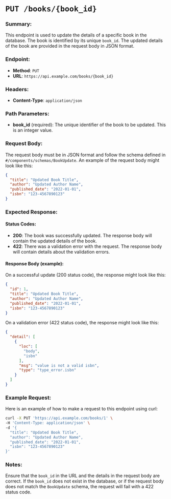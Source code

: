 # `PUT /books/{book_id}`

### Summary:
This endpoint is used to update the details of a specific book in the database. The book is identified by its unique `book_id`. The updated details of the book are provided in the request body in JSON format.

### Endpoint:
- **Method**: `PUT`
- **URL**: `https://api.example.com/books/{book_id}`

### Headers:
- **Content-Type**: `application/json`

### Path Parameters:
- **book_id** (required): The unique identifier of the book to be updated. This is an integer value.

### Request Body:
The request body must be in JSON format and follow the schema defined in `#/components/schemas/BookUpdate`. An example of the request body might look like this:

```json
{
  "title": "Updated Book Title",
  "author": "Updated Author Name",
  "published_date": "2022-01-01",
  "isbn": "123-4567890123"
}
```

### Expected Response:

#### Status Codes:
- **200**: The book was successfully updated. The response body will contain the updated details of the book.
- **422**: There was a validation error with the request. The response body will contain details about the validation errors.

#### Response Body (example):
On a successful update (200 status code), the response might look like this:

```json
{
  "id": 1,
  "title": "Updated Book Title",
  "author": "Updated Author Name",
  "published_date": "2022-01-01",
  "isbn": "123-4567890123"
}
```

On a validation error (422 status code), the response might look like this:

```json
{
  "detail": [
    {
      "loc": [
        "body",
        "isbn"
      ],
      "msg": "value is not a valid isbn",
      "type": "type_error.isbn"
    }
  ]
}
```

### Example Request:
Here is an example of how to make a request to this endpoint using curl:

```bash
curl -X PUT 'https://api.example.com/books/1' \
-H 'Content-Type: application/json' \
-d '{
  "title": "Updated Book Title",
  "author": "Updated Author Name",
  "published_date": "2022-01-01",
  "isbn": "123-4567890123"
}'
```

### Notes:
Ensure that the `book_id` in the URL and the details in the request body are correct. If the `book_id` does not exist in the database, or if the request body does not match the `BookUpdate` schema, the request will fail with a 422 status code.